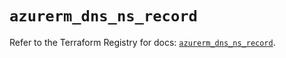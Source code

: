 # `azurerm_dns_ns_record`

Refer to the Terraform Registry for docs: [`azurerm_dns_ns_record`](https://registry.terraform.io/providers/hashicorp/azurerm/4.48.0/docs/resources/dns_ns_record).
